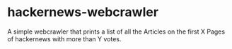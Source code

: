# hackernews-webcrawler
A simple webcrawler that prints a list of all the Articles on the first X Pages of hackernews with more than Y votes.
